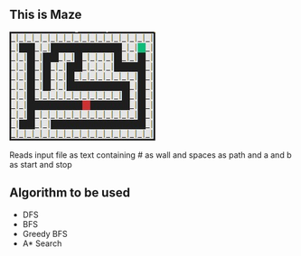 ## This is Maze
![image](./maze.jpg)

Reads input file as text containing # as wall and spaces as path
and a and b as start and stop 
## Algorithm to be used 
* DFS
* BFS
* Greedy BFS
* A* Search